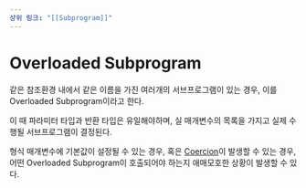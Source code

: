 ```yaml
---
상위 링크: "[[Subprogram]]"
---
```

# Overloaded Subprogram
같은 참조환경 내에서 같은 이름을 가진 여러개의 서브프로그램이 있는 경우, 이를 Overloaded Subprogram이라고 한다.

이 때 파라미터 타입과 반환 타입은 유일해야하며, 실 매개변수의 목록을 가지고 실제 수행될 서브프로그램이 결정된다.

형식 매개변수에 기본값이 설정될 수 있는 경우, 혹은 [Coercion](../Names,%20Bindings,%20Type%20Checking,%20and%20Scope/Coercion.md)이 발생할 수 있는 경우, 어떤 Overloaded Subprogram이 호출되어야 하는지 애매모호한 상황이 발생할 수 있다.